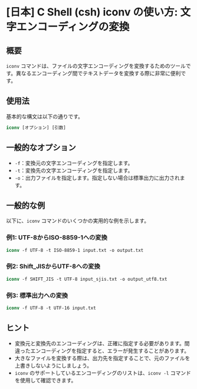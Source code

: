 # [日本] C Shell (csh) iconv の使い方: 文字エンコーディングの変換

## 概要
`iconv` コマンドは、ファイルの文字エンコーディングを変換するためのツールです。異なるエンコーディング間でテキストデータを変換する際に非常に便利です。

## 使用法
基本的な構文は以下の通りです。

```csh
iconv [オプション] [引数]
```

## 一般的なオプション
- `-f`：変換元の文字エンコーディングを指定します。
- `-t`：変換先の文字エンコーディングを指定します。
- `-o`：出力ファイルを指定します。指定しない場合は標準出力に出力されます。

## 一般的な例
以下に、`iconv` コマンドのいくつかの実用的な例を示します。

### 例1: UTF-8からISO-8859-1への変換
```csh
iconv -f UTF-8 -t ISO-8859-1 input.txt -o output.txt
```

### 例2: Shift_JISからUTF-8への変換
```csh
iconv -f SHIFT_JIS -t UTF-8 input_sjis.txt -o output_utf8.txt
```

### 例3: 標準出力への変換
```csh
iconv -f UTF-8 -t UTF-16 input.txt
```

## ヒント
- 変換元と変換先のエンコーディングは、正確に指定する必要があります。間違ったエンコーディングを指定すると、エラーが発生することがあります。
- 大きなファイルを変換する際は、出力先を指定することで、元のファイルを上書きしないようにしましょう。
- `iconv` のサポートしているエンコーディングのリストは、`iconv -l` コマンドを使用して確認できます。